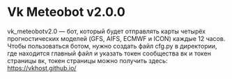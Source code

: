 # Vk Meteobot v2.0.0 
vk_meteobotv2.0 — бот, который будет отправлять карты четырёх прогностических моделей (GFS, AIFS, ECMWF и ICON) каждые 12 часов.
Чтобы пользоваться ботом, нужно создать файл cfg.py в директории, где находится главный файл и указать токен сообщества вк и токен страницы вк,
токен страницы можно получить здесь: https://vkhost.github.io/
